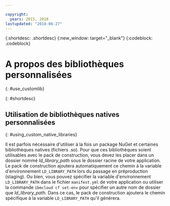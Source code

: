 ```yaml
---

copyright:
  years: 2015, 2018
lastupdated: "2018-06-27"
---
```


{:shortdesc: .shortdesc}
{:new_window: target="_blank"}
{:codeblock: .codeblock}


# A propos des bibliothèques personnalisées
{: #use_customlib}

{: #shortdesc}

## Utilisation de bibliothèques natives personnalisées
{: #using_custom_native_libraries}

Il est parfois nécessaire d'utiliser à la fois un package NuGet et certaines bibliothèques natives (fichiers .so).  Pour que ces bibliothèques soient utilisables avec le pack de construction, vous devez les placer dans un dossier nommé *ld_library_path* sous le dossier racine de votre application.
Le pack de construction ajoutera automatiquement ce chemin à la variable d'environnement `LD_LIBRARY_PATH` lors du passage en préproduction (staging).  Ou bien, vous pouvez spécifier la variable d'environnement `LD_LIBRARY_PATH` dans le fichier `manifest.yml` de votre application ou utiliser la commande `ibmcloud cf set-env` pour spécifier un autre nom de dossier que *ld_library_path*.  Dans ce cas, le pack de construction ajoutera le chemin spécifique à la variable `LD_LIBRARY_PATH` qu'il générera.
